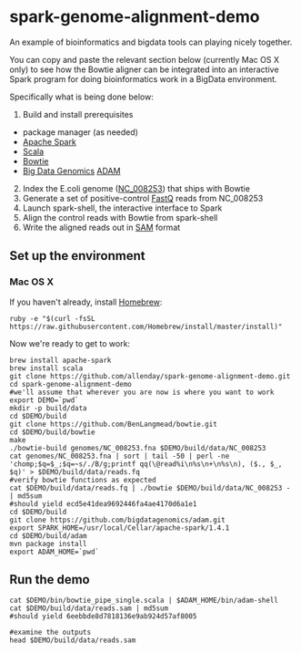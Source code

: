 # spark-genome-alignment-demo
An example of bioinformatics and bigdata tools can playing nicely together.

You can copy and paste the relevant section below (currently Mac OS X only)
to see how the Bowtie aligner can be integrated into an interactive Spark
program for doing bioinformatics work in a BigData environment.

Specifically what is being done below:
1. Build and install prerequisites 
  * package manager (as needed)
  * [Apache Spark](http://spark.apache.org/)
  * [Scala](http://www.scala-lang.org/)
  * [Bowtie](http://bowtie-bio.sourceforge.net/index.shtml)
  * [Big Data Genomics](http://bdgenomics.org/) [ADAM](https://github.com/bigdatagenomics/adam)
2. Index the E.coli genome ([NC_008253](http://www.ncbi.nlm.nih.gov/nuccore/110640213?report=fasta)) that ships with Bowtie
3. Generate a set of positive-control [FastQ](https://en.wikipedia.org/wiki/FASTQ_format) reads from NC_008253
4. Launch spark-shell, the interactive interface to Spark
5. Align the control reads with Bowtie from spark-shell
6. Write the aligned reads out in [SAM](https://samtools.github.io/hts-specs/SAMv1.pdf) format

## Set up the environment

### Mac OS X

If you haven't already, install [Homebrew](http://brew.sh/):

    ruby -e "$(curl -fsSL https://raw.githubusercontent.com/Homebrew/install/master/install)"

Now we're ready to get to work:

    brew install apache-spark
    brew install scala
    git clone https://github.com/allenday/spark-genome-alignment-demo.git
    cd spark-genome-alignment-demo
    #we'll assume that wherever you are now is where you want to work
    export DEMO=`pwd`
    mkdir -p build/data
    cd $DEMO/build
    git clone https://github.com/BenLangmead/bowtie.git
    cd $DEMO/build/bowtie
    make
    ./bowtie-build genomes/NC_008253.fna $DEMO/build/data/NC_008253
    cat genomes/NC_008253.fna | sort | tail -50 | perl -ne 'chomp;$q=$_;$q=~s/./B/g;printf qq(\@read%i\n%s\n+\n%s\n), ($., $_, $q)' > $DEMO/build/data/reads.fq
    #verify bowtie functions as expected
    cat $DEMO/build/data/reads.fq | ./bowtie $DEMO/build/data/NC_008253 - | md5sum
    #should yield ecd5e41dea9692446fa4ae4170d6a1e1
    cd $DEMO/build
    git clone https://github.com/bigdatagenomics/adam.git
    export SPARK_HOME=/usr/local/Cellar/apache-spark/1.4.1
    cd $DEMO/build/adam
    mvn package install
    export ADAM_HOME=`pwd`

## Run the demo

    cat $DEMO/bin/bowtie_pipe_single.scala | $ADAM_HOME/bin/adam-shell
    cat $DEMO/build/data/reads.sam | md5sum
    #should yield 6eebbde8d7818136e9ab924d57af8005

    #examine the outputs
    head $DEMO/build/data/reads.sam

